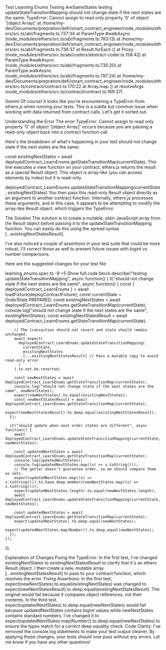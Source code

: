 Test Learning Enums Testing AreSameStates testing updateStateTransitionMapping should not change state if the next states are the same: TypeError: Cannot assign to read only property '0' of object '[object Array]' at /home/my-dev/Documents/prepration/defi/smart_contract_engineer/node_modules/ethers/src.ts/abi/fragments.ts:737:34 at ParamType.#walkAsync (node_modules/ethers/src.ts/abi/fragments.ts:783:13) at /home/my-dev/Documents/prepration/defi/smart_contract_engineer/node_modules/ethers/src.ts/abi/fragments.ts:736:37 at Result.forEach (<anonymous>) at Proxy.<anonymous> (node_modules/ethers/src.ts/abi/coders/abstract-coder.ts:158:42) at ParamType.#walkAsync (node_modules/ethers/src.ts/abi/fragments.ts:735:20) at ParamType.walkAsync (node_modules/ethers/src.ts/abi/fragments.ts:797:24) at /home/my-dev/Documents/prepration/defi/smart_contract_engineer/node_modules/ethers/src.ts/contract/contract.ts:170:22 at Array.map (<anonymous>) at resolveArgs (node_modules/ethers/src.ts/contract/contract.ts:169:37)

Gemini
Of course! It looks like you're encountering a TypeError from ethers.js when running your tests. This is a subtle but common issue when working with data returned from contract calls. Let's get it sorted out.

Understanding the Error
The error TypeError: Cannot assign to read only property '0' of object '[object Array]' occurs because you are passing a read-only object back into a contract function call.

Here's the breakdown of what's happening in your test should not change state if the next states are the same:

const existingNextStates = await deployedContract_LearnEnums.getStateTransitionMap(currentState); This line executes a view function on your contract. ethers.js returns the result as a special Result object. This object is array-like (you can access elements by index) but it is read-only.

deployedContract_LearnEnums.updateStateTransitionMapping(currentState, existingNextStates) You then pass this read-only Result object directly as an argument to another contract function. Internally, ethers.js processes these arguments, and in this case, it appears to be attempting to modify the array-like Result object, which triggers the TypeError.

The Solution
The solution is to create a mutable, plain JavaScript array from the Result object before passing it to the updateStateTransitionMapping function. You can easily do this using the spread syntax [...existingNextStatesResult].

I've also noticed a couple of assertions in your test suite that could be more robust. I'll correct those as well to prevent future issues with bigint vs number comparisons.

Here are the suggested changes for your test file:

learning_enums.spec.ts
-9
+5
 Show full code block 
    describe("testing updateStateTransitionMapping", async function() {
      it("should not change state if the next states are the same", async function() {
        const { deployedContract_LearnEnums } = await loadFixture(deployContractFixture);
        const currentState = OrderState.PREPARED;
        const existingNextStates = await deployedContract_LearnEnums.getStateTransitionMap(currentState);
        console.log("should not change state if the next states are the same", existingNextStates);
        const existingNextStatesResult = await deployedContract_LearnEnums.getStateTransitionMap(currentState);

        // The transaction should not revert and state should remain unchanged.
        await expect(
          deployedContract_LearnEnums.updateStateTransitionMapping(
            currentState,
            existingNextStates
            [...existingNextStatesResult] // Pass a mutable copy to avoid read-only error
          )
        ).to.not.be.reverted;

        const newNextStates = await deployedContract_LearnEnums.getStateTransitionMap(currentState);
        console.log("should not change state if the next states are the same", newNextStates);
        expect(newNextStates).to.equal(existingNextStates);
        const newNextStatesResult = await deployedContract_LearnEnums.getStateTransitionMap(currentState);
        expect(newNextStatesResult).to.deep.equal(existingNextStatesResult);
      });

      it("should update when next order states are different", async function() {
        await deployedContract_LearnEnums.updateStateTransitionMapping(currentState, newNextStates);

        const updatedNextStates = await deployedContract_LearnEnums.getStateTransitionMap(currentState);
        console.log(updatedNextStates);
        console.log(updatedNextStates.map((x) => x.toString()));
        // The getter doesn't guarantee order, so we should compare them as sets.
        expect(updatedNextStates.map((x) => x.toString())).to.have.deep.members(newNextStates.map((x) => x.toString()));
        expect(updatedNextStates.length).to.equal(newNextStates.length);
        await deployedContract_LearnEnums.updateStateTransitionMapping(currentState, newNextStates);

        const updatedNextStates = await deployedContract_LearnEnums.getStateTransitionMap(currentState);
        expect(updatedNextStates).to.deep.equal(newNextStates);
        expect(updatedNextStates.map(Number)).to.deep.equal(newNextStates);
      });
    });
  });

Explanation of Changes
Fixing the TypeError: In the first test, I've changed existingNextStates to existingNextStatesResult to clarify that it's an ethers Result object. I then create a new, mutable array [...existingNextStatesResult] to pass to your contract function, which resolves the error.
Fixing Assertions:
In the first test, expect(newNextStates).to.equal(existingNextStates) was changed to expect(newNextStatesResult).to.deep.equal(existingNextStatesResult). The original would fail because it compares object references, not their contents.
In the third test, expect(updatedNextStates).to.deep.equal(newNextStates) would fail because updatedNextStates contains bigint values while newNextStates contains standard numbers. I've changed it to expect(updatedNextStates.map(Number)).to.deep.equal(newNextStates) to ensure the types match for a correct deep equality check.
Code Clarity: I've removed the console.log statements to make your test output cleaner.
By applying these changes, your tests should now pass without any errors. Let me know if you have any other questions!